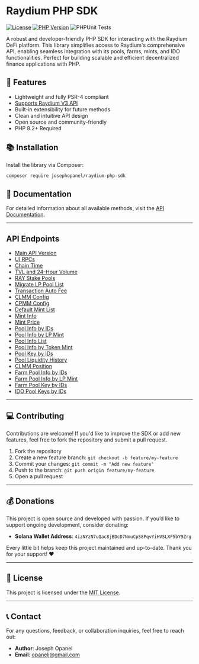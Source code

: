# Raydium PHP SDK

[![License](https://img.shields.io/badge/license-MIT-blue.svg)](https://opensource.org/licenses/MIT)
[![PHP Version](https://img.shields.io/badge/PHP-%5E8.2-blue)](https://www.php.net/releases/8.2/)
![PHPUnit Tests](https://github.com/jopanel/raydium-php-sdk/actions/workflows/phpunit.yml/badge.svg)


A robust and developer-friendly PHP SDK for interacting with the Raydium DeFi platform. This library simplifies access to Raydium's comprehensive API, enabling seamless integration with its pools, farms, mints, and IDO functionalities. Perfect for building scalable and efficient decentralized finance applications with PHP.

## 🚀 Features
- Lightweight and fully PSR-4 compliant
- [Supports Raydium V3 API](https://api-v3.raydium.io/docs/#/)
- Built-in extensibility for future methods
- Clean and intuitive API design
- Open source and community-friendly
- PHP 8.2+ Required

## 📚 Installation

Install the library via Composer:

```bash
composer require josephopanel/raydium-php-sdk
```

## 📖 Documentation

For detailed information about all available methods, visit the [API Documentation](docs/API.md).

---

## API Endpoints

- [Main API Version](docs/API.md#getversion)
- [UI RPCs](docs/API.md#getrpcs)
- [Chain Time](docs/API.md#getchaintime)
- [TVL and 24-Hour Volume](docs/API.md#getinfo)
- [RAY Stake Pools](docs/API.md#getstakepools)
- [Migrate LP Pool List](docs/API.md#getmigratelp)
- [Transaction Auto Fee](docs/API.md#getautofee)
- [CLMM Config](docs/API.md#getclmmconfig)
- [CPMM Config](docs/API.md#getcpmmconfig)
- [Default Mint List](docs/API.md#getlist)
- [Mint Info](docs/API.md#getmintinfo)
- [Mint Price](docs/API.md#getmintprice)
- [Pool Info by IDs](docs/API.md#getpoolinfobyids)
- [Pool Info by LP Mint](docs/API.md#getpoolinfobylps)
- [Pool Info List](docs/API.md#getallpoolsinfo)
- [Pool Info by Token Mint](docs/API.md#getpoolinfobytokenmint)
- [Pool Key by IDs](docs/API.md#getpoolkeysbyids)
- [Pool Liquidity History](docs/API.md#getpoolliquidityhistory)
- [CLMM Position](docs/API.md#getpoolpositionhistory)
- [Farm Pool Info by IDs](docs/API.md#getfarminfobyids)
- [Farm Pool Info by LP Mint](docs/API.md#getfarminfobylp)
- [Farm Pool Key by IDs](docs/API.md#getfarmkeysbyids)
- [IDO Pool Keys by IDs](docs/API.md#getidopoolkeys)

---

## 💻 Contributing

Contributions are welcome! If you'd like to improve the SDK or add new features, feel free to fork the repository and submit a pull request.

1. Fork the repository
2. Create a new feature branch: `git checkout -b feature/my-feature`
3. Commit your changes: `git commit -m "Add new feature"`
4. Push to the branch: `git push origin feature/my-feature`
5. Open a pull request

---

## 💰 Donations

This project is open source and developed with passion. If you’d like to support ongoing development, consider donating:

- **Solana Wallet Address**: `4izNYzN7uQac8jBDcD7NmuCpS8PqvYiHVSLXF5bY9Zrg`

Every little bit helps keep this project maintained and up-to-date. Thank you for your support! ❤️

---

## 📜 License

This project is licensed under the [MIT License](https://opensource.org/licenses/MIT).

---

## 📞 Contact

For any questions, feedback, or collaboration inquiries, feel free to reach out:

- **Author**: Joseph Opanel
- **Email**: [opanelj@gmail.com](mailto:opanelj@gmail.com)